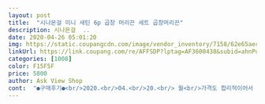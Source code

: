 ```yaml
---
layout: post 
title:  "시나몬걸 미니 새틴 6p 곱창 머리끈 세트 곱창머리끈" 
description: 시나몬걸  ..
date: 2020-04-26 05:01:20 
img: https://static.coupangcdn.com/image/vendor_inventory/7158/62e65aec558483986dc73dbeb01eb95f7f791bd30b234598e1e8c9ea0172.jpg 
linkUrl: https://link.coupang.com/re/AFFSDP?lptag=AF3600438&subid=ahnPublicAsk&pageKey=1133920611&itemId=2103220365&vendorItemId=70102090243&traceid=V0-113-929f8ea9b35787c2 
categories: [1008] 
color: F15F5F 
price: 5800 
author: Ask View Shop 
cont:  "●구매후기●<br/>2020.<br/>04.<br/>20.<br/> 월<br/>가격도 합리적이어서 좋아용!! 전부 늘어빠지게 쓴 다음에 새 머리끈 살 때 쯤 재구매의사 있습니다~ 근데 써보니까 꽤 오래 쓸 것 같네용.<br/><br/>가격치고는 가성비 좋아요<br/>곱창머리끈이 머리카락이 좀 덜 빠지는 것 같아서 애용하고 있어요.<br/> 요즘에 집에서 육아하느라 항상 머리를 묶고 있거든요.<br/> ㅋㅋㅋ 그래서 조금이라도 두피, 머리카락에 덜 부담이 가라고... <br/><br/>구매가격 :<br/>그래도 이쁩니당 청순미 업업<br/>단점:실밥이 조금 튀어나와있고  냄새가 좀 별로였다<br/>도움이 되셨다면 "도움이 돼요" 꾹~<br/>멋으로 하구다녀야게쓰용<br/>배송 :<br/>사진 첨부.<br/><br/>색조합이 쥑입니다.<br/> 하나도 버릴거 없는 색들!<br/>수령일 : 2020.<br/>03.<br/>18.<br/><br/>알람이 울리면 (덜 까먹어서) 최신 리뷰 올릴 확률이 높아져요~<br/>장점:가성비가 좋다,색깔이 이쁘다,무료배송이다.<br/>.<br/>?<br/>주문일 :<br/>짱짱한 게 좀 덜해서 이거하고 조깅하니까 다 풀리긴 하네용 ㅜㅜ<br/>총평:그래도 그냥 간단하게 머리 묶는데 사용할거라 정말 가격은 좋다<br/>" 
---
```

